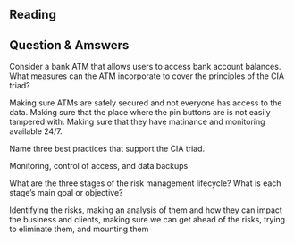 ## Reading 

## Question & Amswers

Consider a bank ATM that allows users to access bank account balances. What measures can the ATM incorporate to cover the principles of the CIA triad?

Making sure ATMs are safely secured and not everyone has access to the data. Making sure that the place where the pin buttons are is not easily tampered with. Making sure that they have matinance and monitoring available 24/7.

Name three best practices that support the CIA triad.

Monitoring, control of access, and data backups

What are the three stages of the risk management lifecycle? What is each stage’s main goal or objective?

Identifying the risks, making an analysis of them and how they can impact the business and clients, making sure we can get ahead of the risks, trying to eliminate them, and mounting them



